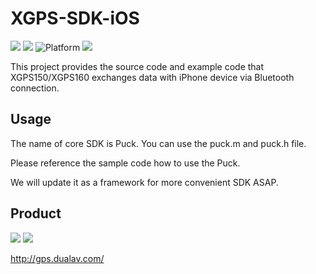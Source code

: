 # XGPS-SDK-iOS

![](https://img.shields.io/badge/language-swift3-orange.svg?style=flat)
![](https://img.shields.io/badge/sdk-objectiveC-orange.svg?style=flat)
![Platform](https://img.shields.io/cocoapods/p/LFAlertController.svg?style=flat)
![](https://img.shields.io/badge/version-2.2-blue.svg?style=flat)

This project provides the source code and example code that XGPS150/XGPS160 exchanges data with iPhone device via Bluetooth connection.

## Usage

The name of core SDK is Puck. You can use the puck.m and puck.h file.

Please reference the sample code how to use the Puck.

We will update it as a framework for more convenient SDK ASAP.

## Product
![](http://gps.dualav.com/wp-content/uploads/xgps150_HeaderImage.jpg) ![](http://gps.dualav.com/wp-content/uploads/xgps160_HeaderImage.jpg)


http://gps.dualav.com/
